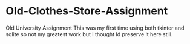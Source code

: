 # Old-Clothes-Store-Assignment
Old University Assignment
This was my first time using both tkinter and sqlite so not my greatest work but I thought Id preserve it here still.
